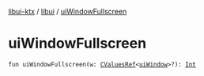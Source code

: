 [libui-ktx](../index.md) / [libui](index.md) / [uiWindowFullscreen](./ui-window-fullscreen.md)

# uiWindowFullscreen

`fun uiWindowFullscreen(w: `[`CValuesRef`](../kotlinx.cinterop/-c-values-ref/index.md)`<`[`uiWindow`](ui-window.md)`>?): `[`Int`](https://kotlinlang.org/api/latest/jvm/stdlib/kotlin/-int/index.html)